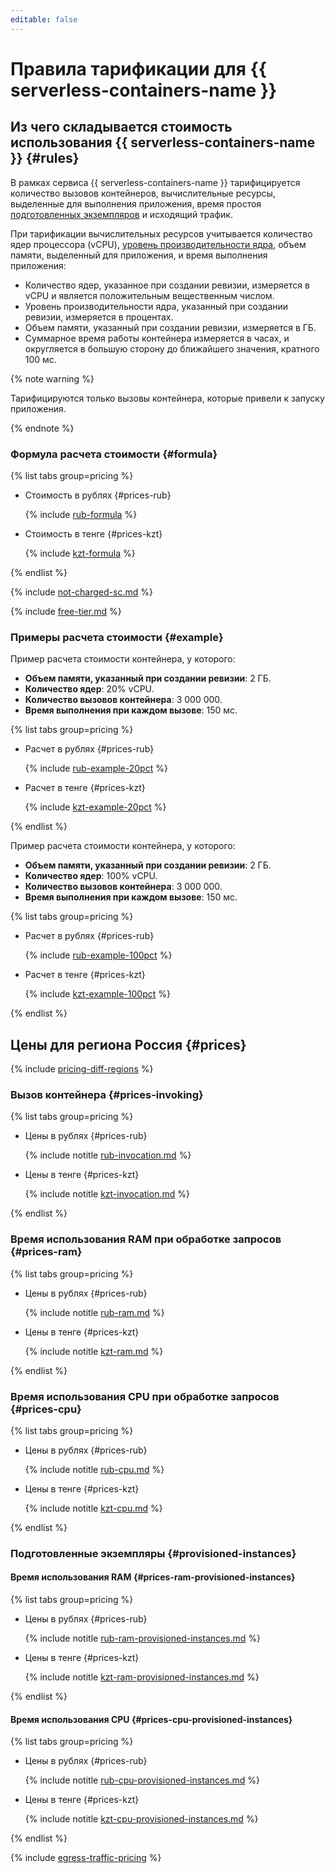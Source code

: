 ```yaml
---
editable: false
---
```


# Правила тарификации для {{ serverless-containers-name }}



## Из чего складывается стоимость использования {{ serverless-containers-name }} {#rules}

В рамках сервиса {{ serverless-containers-name }} тарифицируется количество вызовов контейнеров, вычислительные ресурсы, выделенные для выполнения приложения, время простоя [подготовленных экземпляров](concepts/container.md#provisioned-instances) и исходящий трафик.

При тарификации вычислительных ресурсов учитывается количество ядер процессора (vCPU), [уровень производительности ядра](../compute/concepts/performance-levels.md), объем памяти, выделенный для приложения, и время выполнения приложения:

* Количество ядер, указанное при создании ревизии, измеряется в vCPU и является положительным вещественным числом.
* Уровень производительности ядра, указанный при создании ревизии, измеряется в процентах.
* Объем памяти, указанный при создании ревизии, измеряется в ГБ.
* Суммарное время работы контейнера измеряется в часах, и округляется в большую сторону до ближайшего значения, кратного 100 мс.

{% note warning %}

Тарифицируются только вызовы контейнера, которые привели к запуску приложения.

{% endnote %}

### Формула расчета стоимости {#formula}


{% list tabs group=pricing %}

- Стоимость в рублях {#prices-rub}

  {% include [rub-formula](../_pricing_examples/serverless-containers/rub-formula.md) %}

- Стоимость в тенге {#prices-kzt}

  {% include [kzt-formula](../_pricing_examples/serverless-containers/kzt-formula.md) %}

{% endlist %}



{% include [not-charged-sc.md](../_includes/pricing/price-formula/not-charged-serverless-containers.md) %}

{% include [free-tier.md](../_includes/pricing/price-formula/free-tier.md) %}

### Примеры расчета стоимости {#example}

Пример расчета стоимости контейнера, у которого:

* **Объем памяти, указанный при создании ревизии**: 2 ГБ.
* **Количество ядер**: 20% vCPU.
* **Количество вызовов контейнера**: 3 000 000.
* **Время выполнения при каждом вызове**: 150 мс.


{% list tabs group=pricing %}

- Расчет в рублях {#prices-rub}

  {% include [rub-example-20pct](../_pricing_examples/serverless-containers/rub-example-20pct.md) %}

- Расчет в тенге {#prices-kzt}

  {% include [kzt-example-20pct](../_pricing_examples/serverless-containers/kzt-example-20pct.md) %}

{% endlist %}



Пример расчета стоимости контейнера, у которого:

* **Объем памяти, указанный при создании ревизии**: 2 ГБ.
* **Количество ядер**: 100% vCPU.
* **Количество вызовов контейнера**: 3 000 000.
* **Время выполнения при каждом вызове**: 150 мс.


{% list tabs group=pricing %}

- Расчет в рублях {#prices-rub}

  {% include [rub-example-100pct](../_pricing_examples/serverless-containers/rub-example-100pct.md) %}

- Расчет в тенге {#prices-kzt}

  {% include [kzt-example-100pct](../_pricing_examples/serverless-containers/kzt-example-100pct.md) %}

{% endlist %}



## Цены для региона Россия {#prices}

{% include [pricing-diff-regions](../_includes/pricing-diff-regions.md) %}

### Вызов контейнера {#prices-invoking}


{% list tabs group=pricing %}

- Цены в рублях {#prices-rub}

  {% include notitle [rub-invocation.md](../_pricing/serverless-containers/rub-invocations.md) %}

- Цены в тенге {#prices-kzt}

  {% include notitle [kzt-invocation.md](../_pricing/serverless-containers/kzt-invocations.md) %}

{% endlist %}



### Время использования RAM при обработке запросов {#prices-ram}


{% list tabs group=pricing %}

- Цены в рублях {#prices-rub}

  {% include notitle [rub-ram.md](../_pricing/serverless-containers/rub-ram.md) %}

- Цены в тенге {#prices-kzt}

  {% include notitle [kzt-ram.md](../_pricing/serverless-containers/kzt-ram.md) %}

{% endlist %}



### Время использования CPU при обработке запросов {#prices-cpu}


{% list tabs group=pricing %}

- Цены в рублях {#prices-rub}

  {% include notitle [rub-cpu.md](../_pricing/serverless-containers/rub-cpu.md) %}

- Цены в тенге {#prices-kzt}

  {% include notitle [kzt-cpu.md](../_pricing/serverless-containers/kzt-cpu.md) %}

{% endlist %}



### Подготовленные экземпляры {#provisioned-instances}

#### Время использования RAM {#prices-ram-provisioned-instances}


{% list tabs group=pricing %}

- Цены в рублях {#prices-rub}

  {% include notitle [rub-ram-provisioned-instances.md](../_pricing/serverless-containers/rub-ram-provisioned-instances.md) %}

- Цены в тенге {#prices-kzt}

  {% include notitle [kzt-ram-provisioned-instances.md](../_pricing/serverless-containers/kzt-ram-provisioned-instances.md) %}

{% endlist %}



#### Время использования CPU {#prices-cpu-provisioned-instances}


{% list tabs group=pricing %}

- Цены в рублях {#prices-rub}

  {% include notitle [rub-cpu-provisioned-instances.md](../_pricing/serverless-containers/rub-cpu-provisioned-instances.md) %}

- Цены в тенге {#prices-kzt}

  {% include notitle [kzt-cpu-provisioned-instances.md](../_pricing/serverless-containers/kzt-cpu-provisioned-instances.md) %}

{% endlist %}



{% include [egress-traffic-pricing](../_includes/egress-traffic-pricing.md) %}
